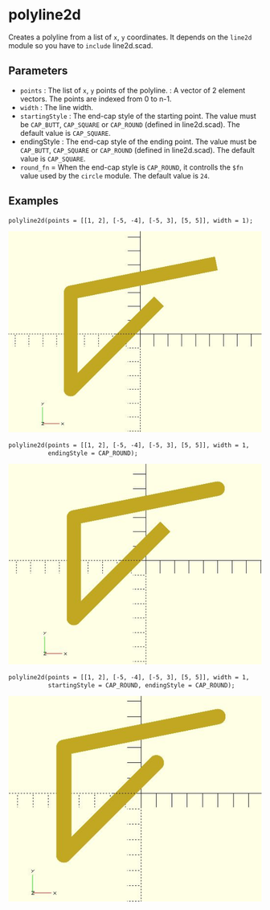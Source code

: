 # polyline2d

Creates a polyline from a list of `x`, `y` coordinates. It depends on the `line2d` module so you have to `include` line2d.scad.

## Parameters

- `points` : The list of `x`, `y` points of the polyline. : A vector of 2 element vectors. The points are indexed from 0 to n-1.
- `width` : The line width.
- `startingStyle` : The end-cap style of the starting point. The value must be `CAP_BUTT`, `CAP_SQUARE` or `CAP_ROUND` (defined in line2d.scad). The default value is `CAP_SQUARE`. 
- endingStyle : The end-cap style of the ending point. The value must be `CAP_BUTT`, `CAP_SQUARE` or `CAP_ROUND` (defined in line2d.scad). The default value is `CAP_SQUARE`. 
- `round_fn` = When the end-cap style is `CAP_ROUND`, it controlls the `$fn` value used by the `circle` module. The default value is `24`.

## Examples

	polyline2d(points = [[1, 2], [-5, -4], [-5, 3], [5, 5]], width = 1);

![polyline2d](images/polyline2d-1.JPG)

    polyline2d(points = [[1, 2], [-5, -4], [-5, 3], [5, 5]], width = 1,
               endingStyle = CAP_ROUND);

![polyline2d](images/polyline2d-2.JPG)

	polyline2d(points = [[1, 2], [-5, -4], [-5, 3], [5, 5]], width = 1,
               startingStyle = CAP_ROUND, endingStyle = CAP_ROUND);

![polyline2d](images/lib-polyline2d-3.JPG)